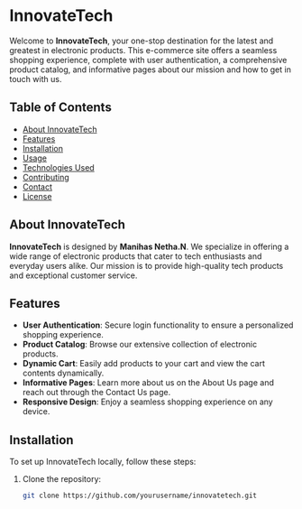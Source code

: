 # InnovateTech

Welcome to **InnovateTech**, your one-stop destination for the latest and greatest in electronic products. This e-commerce site offers a seamless shopping experience, complete with user authentication, a comprehensive product catalog, and informative pages about our mission and how to get in touch with us.

## Table of Contents

- [About InnovateTech](#about-innovatetech)
- [Features](#features)
- [Installation](#installation)
- [Usage](#usage)
- [Technologies Used](#technologies-used)
- [Contributing](#contributing)
- [Contact](#contact)
- [License](#license)

## About InnovateTech

**InnovateTech** is designed by **Manihas Netha.N**. We specialize in offering a wide range of electronic products that cater to tech enthusiasts and everyday users alike. Our mission is to provide high-quality tech products and exceptional customer service.

## Features

- **User Authentication**: Secure login functionality to ensure a personalized shopping experience.
- **Product Catalog**: Browse our extensive collection of electronic products.
- **Dynamic Cart**: Easily add products to your cart and view the cart contents dynamically.
- **Informative Pages**: Learn more about us on the About Us page and reach out through the Contact Us page.
- **Responsive Design**: Enjoy a seamless shopping experience on any device.

## Installation

To set up InnovateTech locally, follow these steps:

1. Clone the repository:
   ```bash
   git clone https://github.com/yourusername/innovatetech.git

